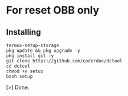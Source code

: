 # For reset OBB only
## Installing
```
termux-setup-storage
pkg update && pkg upgrade -y
pkg install git -y
git clone https://github.com/coderduc/dctool
cd dctool
chmod +x setup
bash setup
```
[>] Done.
